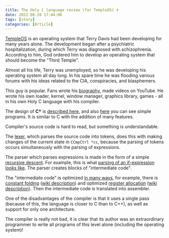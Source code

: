 ```yaml
---
title: The Holy C language review (for TempleOS) ✝️
date: 2022-08-28 17:44:00
tags: [story]
categories: [Article]
---
```


[TempleOS](https://www.templeos.org/) is an operating system that Terry Davis had been developing for many years alone.
The development began after a psychiatric hospitalization, during which Terry was diagnosed with schizophrenia.
According to him, God ordered him to develop an operating system that should become the "Third Temple".

Almost all his life, Terry was unemployed, so he was developing his operating system all day long.
In his spare time he was flooding various forums with his ideas related to the CIA, conspiracies, and blasphemers.

This guy is popular. Fans wrote his [biography](https://www.256kilobytes.com/content/show/1939/biography-of-terry-a-davis-the-greatest-programmer-to-ever-live),
made videos on YouTube.
He wrote his own loader, kernel, window manager, graphics library, games - all in his own Holy C language with his compiler.

The design of **C†** is [described here](https://harrison.totty.dev/p/a-lang-design-analysis-of-holyc), and also [here](https://rosettacode.org/wiki/Category:HolyC)
you can see simple programs. It is similar to C with the addition of many features.

Compiler's source code is hard to read, but something is understandable.

The [lexer](https://github.com/cia-foundation/TempleOS/blob/c26482bb6ad3f80106d28504ec5db3c6a360732c/Compiler/Lex.HC#L441-L1195),
which parses the source code into tokens, does this with making changes of the current state in `CCmpCtrl *cc`,
because the parsing of tokens occurs simultaneously with the parsing of expressions.

The parser which parses expressions is made in the form of a simple [recursive descent](https://en.wikipedia.org/wiki/Recursive_descent_parser).
For example, this is what [parsing of an if-expression looks like](https://github.com/cia-foundation/TempleOS/blob/c26482bb6ad3f80106d28504ec5db3c6a360732c/Compiler/PrsStmt.HC#L459-L484).
The parser creates blocks of "intermediate code".

The "intermediate code" is optimized [in many ways](https://github.com/cia-foundation/TempleOS/blob/c26482bb6ad3f80106d28504ec5db3c6a360732c/Compiler/PrsLib.HC#L259-L285),
for example, there is [constant folding](https://github.com/cia-foundation/TempleOS/blob/c26482bb6ad3f80106d28504ec5db3c6a360732c/Compiler/OptPass012.HC#L8-L12)
([wiki description](https://en.wikipedia.org/wiki/Constant_folding))
and optimized [register allocation](https://github.com/cia-foundation/TempleOS/blob/c26482bb6ad3f80106d28504ec5db3c6a360732c/Compiler/OptPass3.HC#L514-L532)
([wiki description](https://en.wikipedia.org/wiki/Register_allocation)).
Then the intermediate code is translated into assembler.

One of the disadvantages of the compiler is that it uses a single pass (because of this, the language is closer to C than to C++),
as well as support for only one architecture.

The compiler is really not bad, it is clear that its author was an extraordinary programmer to write all programs of this level alone (including the operating system)!
